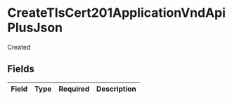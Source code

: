 # CreateTlsCert201ApplicationVndApiPlusJson

Created


## Fields

| Field       | Type        | Required    | Description |
| ----------- | ----------- | ----------- | ----------- |
